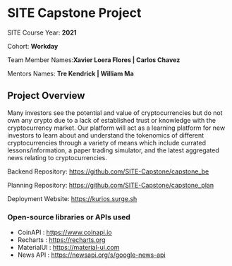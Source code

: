 # SITE Capstone Project

SITE Course Year: **2021**

Cohort: **Workday**

Team Member Names:**Xavier Loera Flores | Carlos Chavez**

Mentors Names: **Tre Kendrick | William Ma**

## Project Overview

Many investors see the potential and value of cryptocurrencies but do not own any crypto due to a lack of established trust or knowledge with the cryptocurrency market. Our platform will act as a learning platform for new investors to learn about and understand the tokenomics of different cryptocurrencies through a variety of means which include currated lessons/information, a paper trading simulator, and the latest aggregated news relating to cryptocurrencies.

Backend Repository: https://github.com/SITE-Capstone/capstone_be

Planning Repository: https://github.com/SITE-Capstone/capstone_plan 

Deployment Website: https://kurios.surge.sh

### Open-source libraries or APIs used

- CoinAPI     : https://www.coinapi.io
- Recharts    : https://recharts.org
- MaterialUI  : https://material-ui.com 
- News API    : https://newsapi.org/s/google-news-api

